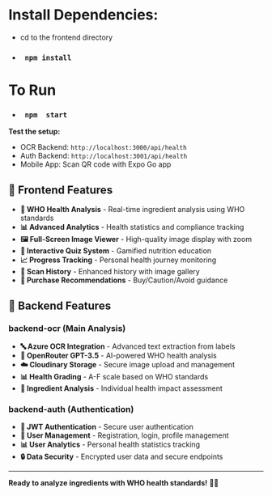 # Install Dependencies:
- cd to the frontend directory
- <h3><code> npm install </code></h3> 


# To Run
- <h3><code> npm  start </code></h3>

**Test the setup:**
- OCR Backend: `http://localhost:3000/api/health`
- Auth Backend: `http://localhost:3001/api/health`
- Mobile App: Scan QR code with Expo Go app

## 📱 Frontend Features
- **🏥 WHO Health Analysis** - Real-time ingredient analysis using WHO standards
- **📊 Advanced Analytics** - Health statistics and compliance tracking  
- **🖼️ Full-Screen Image Viewer** - High-quality image display with zoom
- **🧩 Interactive Quiz System** - Gamified nutrition education
- **📈 Progress Tracking** - Personal health journey monitoring
- **💾 Scan History** - Enhanced history with image gallery
- **🎯 Purchase Recommendations** - Buy/Caution/Avoid guidance

## 🔧 Backend Features

### backend-ocr (Main Analysis)
- **🔤 Azure OCR Integration** - Advanced text extraction from labels
- **🤖 OpenRouter GPT-3.5** - AI-powered WHO health analysis
- **☁️ Cloudinary Storage** - Secure image upload and management
- **📊 Health Grading** - A-F scale based on WHO standards
- **🔬 Ingredient Analysis** - Individual health impact assessment

### backend-auth (Authentication)
- **🔐 JWT Authentication** - Secure user authentication
- **👤 User Management** - Registration, login, profile management
- **📊 User Analytics** - Personal health statistics tracking
- **🔒 Data Security** - Encrypted user data and secure endpoints

---

**Ready to analyze ingredients with WHO health standards!** 🏥📱
